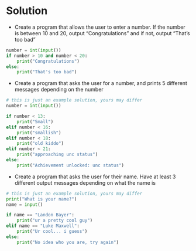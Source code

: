 # Solution

- Create a program that allows the user to enter a number. If the number is between 10 and 20, output “Congratulations” and if not, output “That’s too bad”
```py
number = int(input())
if number > 10 and number < 20:
	print("Congratulations")
else:
	print("That's too bad")
```
- Create a program that asks the user for a number, and prints 5 different messages depending on the number
```py
# this is just an example solution, yours may differ
number = int(input())

if number < 13:
	print("Small")
elif number < 16:
	print("smallish")
elif number < 18:
	print("old kiddo")
elif number < 21:
	print("approaching unc status")
else:
	print("Achievement unlocked: unc status")
```
- Create a program that asks the user for their name. Have at least 3 different output messages depending on what the name is
```py
# this is just an example solution, yours may differ
print("What is your name?")
name = input()

if name == "Landon Bayer":
	print("ur a pretty cool guy")
elif name == "Luke Maxwell":
	print("Ur cool... i guess")
else:
	print("No idea who you are, try again")
```
